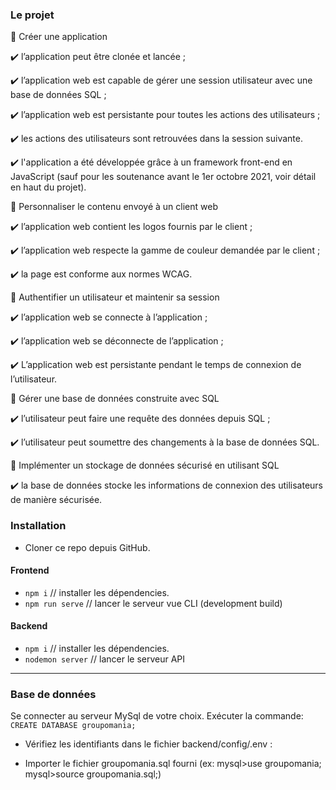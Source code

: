 ### Le projet

🎯 Créer une application

✔️ l’application peut être clonée et lancée ;

✔️ l’application web est capable de gérer une session utilisateur avec une base de données SQL ;

✔️ l’application web est persistante pour toutes les actions des utilisateurs ;

✔️ les actions des utilisateurs sont retrouvées dans la session suivante.

✔️ l'application a été développée grâce à un framework front-end en JavaScript (sauf pour les soutenance avant le 1er octobre 2021, voir détail en haut du projet).

 🎯 Personnaliser le contenu envoyé à un client web

✔️ l’application web contient les logos fournis par le client ;

✔️ l’application web respecte la gamme de couleur demandée par le client ;

✔️ la page est conforme aux normes WCAG.

 🎯 Authentifier un utilisateur et maintenir sa session


✔️ l’application web se connecte à l’application ;

✔️ l’application web se déconnecte de l’application ;

✔️ L’application web est persistante pendant le temps de connexion de l’utilisateur. 

 🎯 Gérer une base de données construite avec SQL 

 
✔️ l’utilisateur peut faire une requête des données depuis SQL ;

✔️ l’utilisateur peut soumettre des changements à la base de données SQL.

🎯 Implémenter un stockage de données sécurisé en utilisant SQL

✔️ la base de données stocke les informations de connexion des utilisateurs de manière sécurisée.


### Installation

- Cloner ce repo depuis GitHub.

#### Frontend

* `npm i` // installer les dépendencies.
* `npm run serve` // lancer le serveur vue CLI (development build)

####  Backend

* `npm i` // installer les dépendencies.
* `nodemon server` // lancer le serveur API

---

### Base de données
Se connecter au serveur MySql de votre choix. Exécuter la commande:
`CREATE DATABASE groupomania;`

* Vérifiez les identifiants dans le fichier backend/config/.env :

* Importer le fichier groupomania.sql fourni (ex: mysql>use groupomania;
                                                  mysql>source groupomania.sql;)

